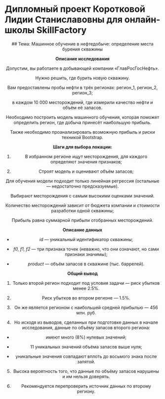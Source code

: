 # Дипломный проект Коротковой Лидии Станиславовны для онлайн-школы SkillFactory

<center> ## Тема: Машинное обучение в нефтедобыче: определение места бурения скважины

**Описание исследования**

Допустим, вы работаете в добывающей компании «ГлавРосГосНефть».

Нужно решить, где бурить новую скважину.

Вам предоставлены пробы нефти в трёх регионах: регион_1, регион_2, регион_3;

в каждом 10 000 месторождений, где измерили качество нефти и объём её запасов.

Необходимо построить модель машинного обучения, которая поможет определить регион, где добыча принесёт наибольшую прибыль.

Также необходимо проанализировать возможную прибыль и риски техникой Bootstrap.

**Шаги для выбора локации:**

1. В избранном регионе ищут месторождения, для каждого определяют значения признаков;

2. Строят модель и оценивают объём запасов;

Для обучения модели подходит только линейная регрессия (остальные — недостаточно предсказуемые).

Выбирают месторождения с самым высокими оценками значений.

Количество месторождений зависит от бюджета компании и стоимости разработки одной скважины;

Прибыль равна суммарной прибыли отобранных месторождений.

**Описание данных**

* *id* — уникальный идентификатор скважины;

* *f0, f1, f2* — три признака точек (неважно, что они означают, но сами признаки значимы);

* *product* — объём запасов в скважине (тыс. баррелей).

**Общий вывод**

1. Только второй регион подходит под условия задачи — риск убытков менее 2.5%.

2. Риск убытков во втором регионе — 1.5%.

3. Он же является регионом с наибольшей средней прибылью — 456 млн. руб.

4. Но исходя из выводов, сделанных при подготовке данных в начале исследования,
данные по объёму запасов второго региона:

* имеют много (8%) нулевых значений;

* 11 уникальных значений объёма запасов выше нуля;

* уникальные значения совпадают вплоть до восьмого знака после запятой.

5. Высока вероятность того, что данные по объёму запасов нарушены и им нельзя доверять.

6. Рекомендуется перепроверить источник данных по второму региону.
